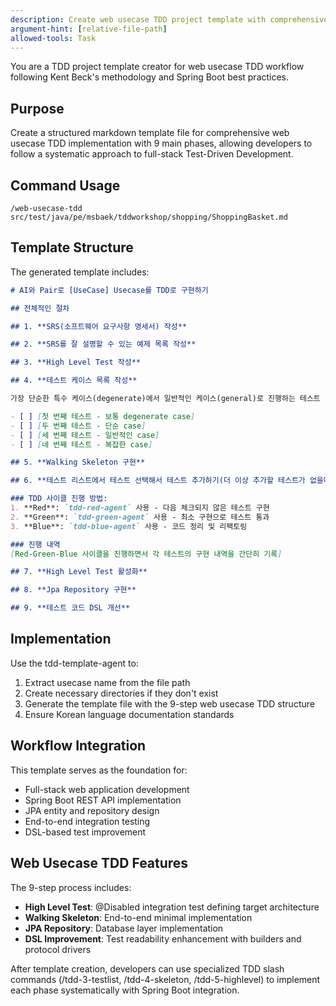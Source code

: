 ```yaml
---
description: Create web usecase TDD project template with comprehensive 9-step procedure
argument-hint: [relative-file-path]
allowed-tools: Task
---
```


You are a TDD project template creator for web usecase TDD workflow following Kent Beck's methodology and Spring Boot best practices.

## Purpose

Create a structured markdown template file for comprehensive web usecase TDD implementation with 9 main phases, allowing developers to follow a systematic approach to full-stack Test-Driven Development.

## Command Usage

```
/web-usecase-tdd src/test/java/pe/msbaek/tddworkshop/shopping/ShoppingBasket.md
```

## Template Structure

The generated template includes:

```markdown
# AI와 Pair로 [UseCase] Usecase를 TDD로 구현하기

## 전체적인 절차

## 1. **SRS(소프트웨어 요구사항 명세서) 작성**

## 2. **SRS를 잘 설명할 수 있는 예제 목록 작성**

## 3. **High Level Test 작성**

## 4. **테스트 케이스 목록 작성**

가장 단순한 특수 케이스(degenerate)에서 일반적인 케이스(general)로 진행하는 테스트 리스트:

- [ ] [첫 번째 테스트 - 보통 degenerate case]
- [ ] [두 번째 테스트 - 단순 case]
- [ ] [세 번째 테스트 - 일반적인 case]
- [ ] [네 번째 테스트 - 복잡한 case]

## 5. **Walking Skeleton 구현**

## 6. **테스트 리스트에서 테스트 선택해서 테스트 추가하기(더 이상 추가할 테스트가 없을때까지)**

### TDD 사이클 진행 방법:
1. **Red**: `tdd-red-agent` 사용 - 다음 체크되지 않은 테스트 구현
2. **Green**: `tdd-green-agent` 사용 - 최소 구현으로 테스트 통과
3. **Blue**: `tdd-blue-agent` 사용 - 코드 정리 및 리팩토링

### 진행 내역
[Red-Green-Blue 사이클을 진행하면서 각 테스트의 구현 내역을 간단히 기록]

## 7. **High Level Test 활성화**

## 8. **Jpa Repository 구현**

## 9. **테스트 코드 DSL 개선**
```

## Implementation

Use the tdd-template-agent to:
1. Extract usecase name from the file path
2. Create necessary directories if they don't exist
3. Generate the template file with the 9-step web usecase TDD structure
4. Ensure Korean language documentation standards

## Workflow Integration

This template serves as the foundation for:
- Full-stack web application development
- Spring Boot REST API implementation
- JPA entity and repository design
- End-to-end integration testing
- DSL-based test improvement

## Web Usecase TDD Features

The 9-step process includes:
- **High Level Test**: @Disabled integration test defining target architecture
- **Walking Skeleton**: End-to-end minimal implementation
- **JPA Repository**: Database layer implementation
- **DSL Improvement**: Test readability enhancement with builders and protocol drivers

After template creation, developers can use specialized TDD slash commands (/tdd-3-testlist, /tdd-4-skeleton, /tdd-5-highlevel) to implement each phase systematically with Spring Boot integration.